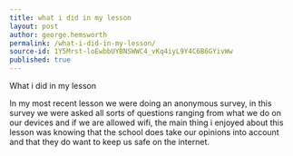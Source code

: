```yaml
---
title: what i did in my lesson
layout: post
author: george.hemsworth
permalink: /what-i-did-in-my-lesson/
source-id: 1Y5Mrst-loEwbbUYBNSWWC4_vKq4iyL9Y4C6B6GYivWw
published: true
---
```

What i did in my lesson

In my most recent lesson we were doing an anonymous survey, in this survey we were asked all sorts of questions ranging from what we do on our devices and if we are allowed wifi, the main thing i enjoyed about this lesson was knowing that the school does take our opinions into account and that they do want to keep us safe on the internet.

